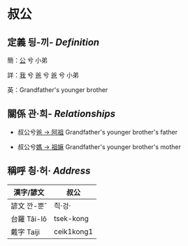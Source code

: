 # 叔公
## 定義 딍-끼- _Definition_
簡：[公](member8.md) 兮 小弟

詳：[我](member1.md) 兮 [爸](member2.md) 兮 [爸](member8.md) 兮 小弟

英：Grandfather's younger brother

## 關係 관·희- _Relationships_

- 叔公兮[爸 → 阿祖](member29.md) Grandfather's younger brother's father

- 叔公兮[媽 → 祖嫲](member30.md) Grandfather's younger brother's mother



## 稱呼 칑·허· _Address_

漢字/諺文 | 叔公
--- | ---
諺文 깐-뿐ˆ | 즥·겅·
台羅 Tâi-lô | tsek-kong
戴字 Taiji | ceik1kong1


